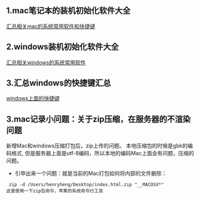 

## 1.mac笔记本的装机初始化软件大全
[汇总相关mac的系统常用软件和快捷键](https://hrll1lipzw.feishu.cn/docx/PZiHdxgdEoBT34xHYpoc4gOznyx)

## 2.windows装机初始化软件大全
[汇总相关windows的系统常用软件](https://hrll1lipzw.feishu.cn/docx/PZiHdxgdEoBT34xHYpoc4gOznyx)

## 3.汇总windows的快捷键汇总

[windows上面的快捷键](https://www.processon.com/mindmap/60d6e4a3f346fb5e35b48b04)
## 3.mac记录小问题：关于zip压缩，在服务器的不渲染问题
新增Mac和windows压缩打包后，zip上传的问题。
本地压缩包的时候是gbk的编码格式, 但是服务器上面是utf-8编码，所以本地的编码Mac上面会有问题，压缩的问题。

- 引申出来一个问题：就是当前的Mac打包如何将内部的文件删除：
~~~
 zip -d /Users/henryheng/Desktop/index.html.zip "__MACOSX*"
这里使用一下zip包命令，苹果的系统命令行工具
~~~
